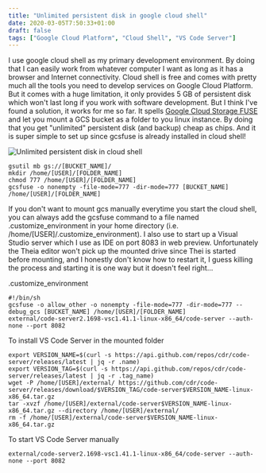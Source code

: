 ```yaml
---
title: "Unlimited persistent disk in google cloud shell"
date: 2020-03-05T7:50:33+01:00
draft: false
tags: ["Google Cloud Platform", "Cloud Shell", "VS Code Server"]
---
```


I use google cloud shell as my primary development environment. By doing that I can easily work from whatever computer I want as long as it has a browser and Internet connectivity. Cloud shell is free and comes with pretty much all the tools you need to develop services on Google Cloud Platform. But it comes with a huge limitation, it only provides 5 GB of persistent disk which won't last long if you work with software development. But I think I've found a solution, it works for me so far. It spells [Google Cloud Storage FUSE](https://cloud.google.com/storage/docs/gcs-fuse) and let you mount a GCS bucket as a folder to you linux instance. By doing that you get "unlimited" persistent disk (and backup) cheap as chips. And it is super simple to set up since gcsfuse is already installed in cloud shell!

![Unlimited persistent disk in cloud shell](/images/unlimited-persistent-disk.png)

```shell
gsutil mb gs://[BUCKET_NAME]/
mkdir /home/[USER]/[FOLDER_NAME]
chmod 777 /home/[USER]/[FOLDER_NAME]
gcsfuse -o nonempty -file-mode=777 -dir-mode=777 [BUCKET_NAME] /home/[USER]/[FOLDER_NAME]
```
If you don't want to mount gcs manually everytime you start the cloud shell, you can always add the gcsfuse command to a file named .customize_environment in your home directory (i.e. /home/[USER]/.customize_environment). I also use to start up a Visual Studio server which I use as IDE on port 8083 in web preview. Unfortunately the Theia editor won't pick up the mounted drive since Thei is started before mounting, and I honestly don't know how to restart it, I guess killing the process and starting it is one way but it doesn't feel right...

.customize_environment
```shell
#!/bin/sh
gcsfuse -o allow_other -o nonempty -file-mode=777 -dir-mode=777 --debug_gcs [BUCKET_NAME] /home/[USER]/[FOLDER_NAME]
external/code-server2.1698-vsc1.41.1-linux-x86_64/code-server --auth-none --port 8082
```

To install VS Code Server in the mounted folder
```shell
export VERSION_NAME=$(curl -s https://api.github.com/repos/cdr/code-server/releases/latest | jq -r .name)
export VERSION_TAG=$(curl -s https://api.github.com/repos/cdr/code-server/releases/latest | jq -r .tag_name)
wget -P /home/[USER]/external/ https://github.com/cdr/code-server/releases/download/$VERSION_TAG/code-server$VERSION_NAME-linux-x86_64.tar.gz
tar -xvzf /home/[USER]/external/code-server$VERSION_NAME-linux-x86_64.tar.gz --directory /home/[USER]/external/
rm -f /home/[USER]/external/code-server$VERSION_NAME-linux-x86_64.tar.gz
```
To start VS Code Server manually

```shell
external/code-server2.1698-vsc1.41.1-linux-x86_64/code-server --auth-none --port 8082
```
